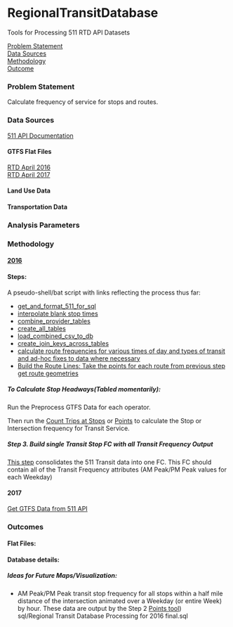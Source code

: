 # RegionalTransitDatabase  

Tools for Processing 511 RTD API Datasets  

[Problem Statement](#problem-statement)   
[Data Sources](#data-sources)   
[Methodology](#methodology)   
[Outcome](#outcome)   

### Problem Statement  

Calculate frequency of service for stops and routes.  

### Data Sources   

[511 API Documentation](https://metrotrans-my.sharepoint.com/personal/ksmith_mtc_ca_gov/_layouts/15/guestaccess.aspx?guestaccesstoken=LaSLmz8PqjHcCy3J9t5JWiVYbBx2wq7AOn7XAeSI65c%3d&docid=2_1b3fffc8d501f42949c5c14bb423aa445)

#### GTFS Flat Files    
[RTD April 2016](https://mtcdrive.box.com/s/7zvjm6lqudj2gh7cfokt9g3hnzwvxoq0)   
[RTD April 2017](https://mtcdrive.box.com/s/pkw8e0ng3n02b47mufaefqz5749cv5nm)     

#### Land Use Data    

#### Transportation Data   

### Analysis Parameters   

### Methodology   

#### [2016](https://metrotrans-my.sharepoint.com/personal/ksmith_mtc_ca_gov/_layouts/15/WopiFrame.aspx?sourcedoc=%7B2FB81C2E-8CF6-4BA4-8994-6B36F7E1B647%7D&file=511%20Data%20API%20Documentation.docx&action=default)

#### Steps:   

A pseudo-shell/bat script with links reflecting the process thus far:   

-  [get_and_format_511_for_sql](https://github.com/MetropolitanTransportationCommission/RegionalTransitDatabase/blob/master/python/get_and_format_511_for_sql.py)     
-  [interpolate blank stop times](https://github.com/MetropolitanTransportationCommission/RegionalTransitDatabase/blob/master/python/preprocess_gtfs_folders.py)   
-  [combine_provider_tables](https://github.com/MetropolitanTransportationCommission/RegionalTransitDatabase/blob/master/etl/combine_provider_tables.R)   
-  [create_all_tables](https://github.com/MetropolitanTransportationCommission/RegionalTransitDatabase/blob/master/etl/create_all_tables.sql)   
-  [load_combined_csv_to_db](https://github.com/MetropolitanTransportationCommission/RegionalTransitDatabase/blob/master/etl/load_combined_csv_to_db.bat)   
-  [create_join_keys_across_tables](https://github.com/MetropolitanTransportationCommission/RegionalTransitDatabase/blob/master/etl/create_join_keys_across_tables.sql)   
-  [calculate route frequencies for various times of day and types of transit and ad-hoc fixes to data where necessary](https://github.com/MetropolitanTransportationCommission/RegionalTransitDatabase/tree/master/sql/process)
-  [Build the Route Lines: Take the points for each route from previous step get route geometries](https://github.com/MetropolitanTransportationCommission/RegionalTransitDatabase/blob/4b28c1d1d206138b80c28580e69ca026a252cd11/python/network_analysis.py)   

##### To Calculate Stop Headways(Tabled momentarily):   

Run the Preprocess GTFS Data for each operator.   

Then run the [Count Trips at Stops](https://github.com/Esri/public-transit-tools/blob/master/better-bus-buffers/scripts/BBB_CountTripsAtStops.py) or [Points](https://github.com/Esri/public-transit-tools/blob/6451cf1de24d4e5b7337df402135f351a7eaf181/better-bus-buffers/scripts/BBB_CountTripsAtPoints.py) to calculate the Stop or Intersection frequency for Transit Service.   

##### Step 3. Build single Transit Stop FC with all Transit Frequency Output  

[This step](https://github.com/MetropolitanTransportationCommission/RegionalTransitDatabase/blob/06839cf5c2bb3dc15e72f64683754ff8ea168811/sql/Regional%20Transit%20Database%20Processing%20for%202016%20final.sql) consolidates the 511 Transit data into one FC. This FC should contain all of the Transit Frequency attributes (AM Peak/PM Peak values for each Weekday)   

#### 2017   

[Get GTFS Data from 511 API](https://github.com/MetropolitanTransportationCommission/RegionalTransitDatabase/blob/0b8fd03cba12a41753d44c8504f3285563a78ae6/get_511_gtfs_zips.py)   

### Outcomes   

#### Flat Files:   

#### Database details:   

##### Ideas for Future Maps/Visualization:   

-  AM Peak/PM Peak transit stop frequency for all stops within a half mile distance of the intersection animated over a Weekday (or entire Week) by hour. These data are output by the Step 2 [Points tool](https://github.com/Esri/public-transit-tools/blob/6451cf1de24d4e5b7337df402135f351a7eaf181/better-bus-buffers/scripts/BBB_CountTripsAtPoints.py))      
sql/Regional Transit Database Processing for 2016 final.sql
